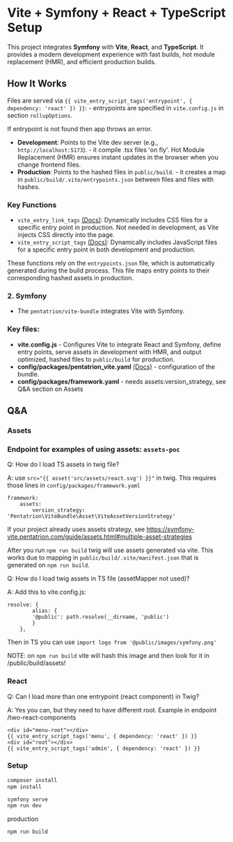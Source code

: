 # Vite + Symfony + React + TypeScript Setup

This project integrates **Symfony** with **Vite**, **React**, and **TypeScript**. It provides a modern development experience with fast builds, hot module replacement (HMR), and efficient production builds.

## How It Works
Files are served via `{{ vite_entry_script_tags('entrypoint', { dependency: 'react' }) }}`: - entrypoints are specified in `vite.config.js` in section `rollupOptions`.

If entrypoint is not found then app throws an error.

- **Development**: Points to the Vite dev server (e.g., `http://localhost:5173`). - it compile .tsx files 'on fly'.
Hot Module Replacement (HMR) ensures instant updates in the browser when you change frontend files.
- **Production**: Points to the hashed files in `public/build`. - it creates a map in `public/build/.vite/entrypoints.json` between files and files with hashes.

### Key Functions
- `vite_entry_link_tags` [(Docs)](https://symfony-vite.pentatrion.com/guide/twig-functions.html#vite-entry-script-tags-%F0%9F%93%9C): Dynamically includes CSS files for a specific entry point in production. Not needed in development, as Vite injects CSS directly into the page.
- `vite_entry_script_tags` [(Docs)](https://symfony-vite.pentatrion.com/guide/twig-functions.html#vite-entry-link-tags-%F0%9F%8E%A8): Dynamically includes JavaScript files for a specific entry point in both development and production.

These functions rely on the `entrypoints.json` file, which is automatically generated during the build process. This file maps entry points to their corresponding hashed assets in production.

### 2. **Symfony**
- The `pentatrion/vite-bundle` integrates Vite with Symfony.

### Key files:
- **vite.config.js** - Configures Vite to integrate React and Symfony, define entry points, serve assets in development with HMR, and output optimized, hashed files to `public/build` for production.
- **config/packages/pentatrion_vite.yaml** [(Docs)](https://symfony-vite.pentatrion.com/reference/vite-bundle.html) - configuration of the bundle.
- **config/packages/framework.yaml** - needs assets:version_strategy, see Q&A section on Assets

## Q&A
### Assets
### Endpoint for examples of using assets: `assets-poc`

Q: How do I load TS assets in twig file?

A: use  `src="{{ asset('src/assets/react.svg') }}"` in twig. This requires those lines in `config/packages/framework.yaml`
```
framework:
    assets:
        version_strategy: 'Pentatrion\ViteBundle\Asset\ViteAssetVersionStrategy'
```
If your project already uses assets strategy, see https://symfony-vite.pentatrion.com/guide/assets.html#multiple-asset-strategies

After you run `npm run build` twig will use assets generated via vite. This works due to mapping in `public/build/.vite/manifest.json` that is generated on `npm run build`.

Q: How do I load twig assets in TS file (assetMapper not used)?

A: Add this to vite.config.js:
```
resolve: {
        alias: {
        '@public': path.resolve(__dirname, 'public')
        }
    },
```

Then in TS you can use `import logo from '@public/images/symfony.png'`

NOTE: on `npm run build` vite will hash this image and then look for it in /public/build/assets!


### React
Q: Can I load more than one entrypoint (react component) in Twig?

A: Yes you can, but they need to have different root. Example in endpoint /two-react-components

```
<div id="menu-root"></div>
{{ vite_entry_script_tags('menu', { dependency: 'react' }) }}
<div id="root"></div>
{{ vite_entry_script_tags('admin', { dependency: 'react' }) }}
```

### Setup
```bash
composer install
npm install

symfony serve
npm run dev
```
production
```bash
npm run build
```
